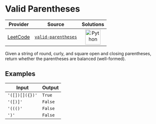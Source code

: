 # Valid Parentheses

<!-- INFO TABLE BEGIN -->

| Provider                                        | Source                                                                 | Solutions                                                                                                                                        |
| :---------------------------------------------: | :--------------------------------------------------------------------: | :----------------------------------------------------------------------------------------------------------------------------------------------: |
| [LeetCode](../../../docs/providers/LeetCode.md) | [`valid-parentheses`](https://leetcode.com/problems/valid-parentheses) | [<img src="https://res.cloudinary.com/rascaltwo/image/upload/v1631924087/python_xzdlti.svg" alt="Python" title="Python" width="50" />](solve.py) |

<!-- INFO TABLE END -->

Given a string of round, curly, and square open and closing parentheses, return whether the parentheses are balanced (well-formed).

## Examples

| Input          | Output  |
| -------------- | ------- |
| `'([])[]({})'` | `True`  |
| `'([)]'`       | `False` |
| `'((()'`       | `False` |
| `')'`          | `False` |

